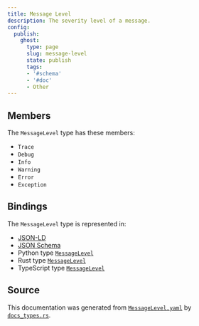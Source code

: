 ```yaml
---
title: Message Level
description: The severity level of a message.
config:
  publish:
    ghost:
      type: page
      slug: message-level
      state: publish
      tags:
      - '#schema'
      - '#doc'
      - Other
---
```


## Members

The `MessageLevel` type has these members:

- `Trace`
- `Debug`
- `Info`
- `Warning`
- `Error`
- `Exception`

## Bindings

The `MessageLevel` type is represented in:

- [JSON-LD](https://stencila.org/MessageLevel.jsonld)
- [JSON Schema](https://stencila.org/MessageLevel.schema.json)
- Python type [`MessageLevel`](https://github.com/stencila/stencila/blob/main/python/python/stencila/types/message_level.py)
- Rust type [`MessageLevel`](https://github.com/stencila/stencila/blob/main/rust/schema/src/types/message_level.rs)
- TypeScript type [`MessageLevel`](https://github.com/stencila/stencila/blob/main/ts/src/types/MessageLevel.ts)

## Source

This documentation was generated from [`MessageLevel.yaml`](https://github.com/stencila/stencila/blob/main/schema/MessageLevel.yaml) by [`docs_types.rs`](https://github.com/stencila/stencila/blob/main/rust/schema-gen/src/docs_types.rs).
